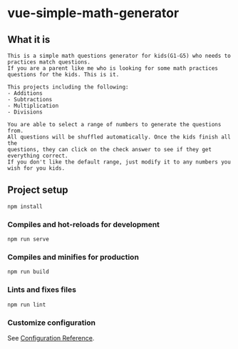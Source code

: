 # vue-simple-math-generator

## What it is
```
This is a simple math questions generator for kids(G1-G5) who needs to practices match questions. 
If you are a parent like me who is looking for some math practices questions for the kids. This is it. 

This projects including the following:
- Additions
- Subtractions
- Multiplication
- Divisions

You are able to select a range of numbers to generate the questions from. 
All questions will be shuffled automatically. Once the kids finish all the 
questions, they can click on the check answer to see if they get everything correct. 
If you don't like the default range, just modify it to any numbers you wish for you kids.

```
## Project setup
```
npm install
```

### Compiles and hot-reloads for development
```
npm run serve
```

### Compiles and minifies for production
```
npm run build
```

### Lints and fixes files
```
npm run lint
```

### Customize configuration
See [Configuration Reference](https://cli.vuejs.org/config/).
